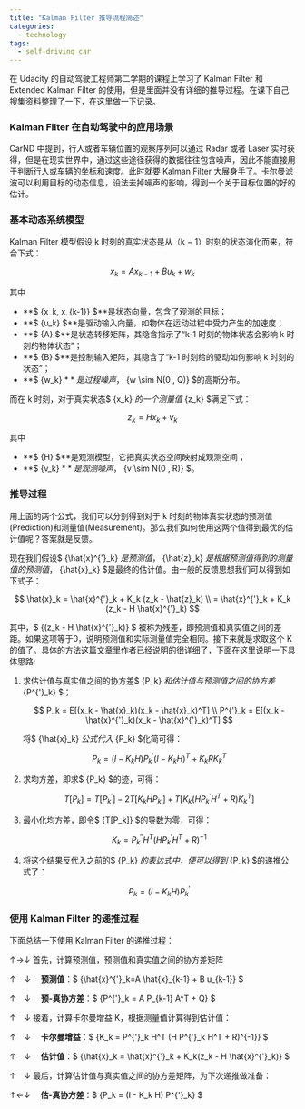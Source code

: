 ```yaml
---
title: "Kalman Filter 推导流程简述"
categories:
  - technology
tags:
  - self-driving car
---
```


在 Udacity 的自动驾驶工程师第二学期的课程上学习了 Kalman Filter 和 Extended Kalman Filter 的使用，但是里面并没有详细的推导过程。在课下自己搜集资料整理了一下，在这里做一下记录。

### Kalman Filter 在自动驾驶中的应用场景

CarND 中提到，行人或者车辆位置的观察序列可以通过 Radar 或者 Laser 实时获得，但是在现实世界中，通过这些途径获得的数据往往包含噪声，因此不能直接用于判断行人或车辆的坐标和速度。此时就要 Kalman Filter 大展身手了。卡尔曼滤波可以利用目标的动态信息，设法去掉噪声的影响，得到一个关于目标位置的好的估计。

### 基本动态系统模型

Kalman Filter 模型假设 k 时刻的真实状态是从（k − 1）时刻的状态演化而来，符合下式：

$$
x_k = A x_{k-1} + B u_k + w_k
$$

其中

* **$ \{x_k, x_{k-1}\} $**是状态向量，包含了观测的目标；
* **$ \{u_k\} $**是驱动输入向量，如物体在运动过程中受力产生的加速度；
* **$ \{A\} $**是状态转移矩阵，其隐含指示了“k-1 时刻的物体状态会影响 k 时刻的物体状态”；
* **$ \{B\} $**是控制输入矩阵，其隐含了“k-1 时刻给的驱动如何影响 k 时刻的状态”；
* **$ \{w_k\} $**是过程噪声，$ \{w \sim N(0 , Q)\} $的高斯分布。

而在 k 时刻，对于真实状态$ \{x_k\} $的一个测量值$ \{z_k\} $满足下式：

$$
z_k = H x_k + v_k
$$

其中

* **$ \{H\} $**是观测模型，它把真实状态空间映射成观测空间；
* **$ \{v_k\} $**是观测噪声，$ \{v \sim N(0 , R)\} $。

### 推导过程

用上面的两个公式，我们可以分别得到对于 k 时刻的物体真实状态的预测值(Prediction)和测量值(Measurement)。那么我们如何使用这两个值得到最优的估计值呢？答案就是反馈。

现在我们假设$ \{\hat{x}^{\'}_k\} $是预测值，$ \{\hat{z}_k\} $是根据预测值得到的测量值的预测值，$ \{\hat{x}_k\} $是最终的估计值。由一般的反馈思想我们可以得到如下式子：

$$
\hat{x}_k = \hat{x}^{'}_k + K_k (z_k - \hat{z}_k) \\
= \hat{x}^{'}_k + K_k (z_k - H \hat{x}^{'}_k)
$$

其中，$ \{(z_k - H \hat{x}^{'}_k)\} $ 被称为残差，即预测值和真实值之间的差距。如果这项等于0，说明预测值和实际测量值完全相同。接下来就是求取这个 K 的值了。具体的方法[这篇文章](http://blog.csdn.net/heyijia0327/article/details/17487467)里作者已经说明的很详细了，下面在这里说明一下具体思路:

1. 求估计值与真实值之间的协方差$ \{P_k\} $和估计值与预测值之间的协方差$ \{P^{\'}_k\} $；

    $$
    P_k = E[(x_k - \hat{x}_k)(x_k - \hat{x}_k)^T] \\
    P^{'}_k = E[(x_k - \hat{x}^{'}_k)(x_k - \hat{x}^{'}_k)^T]
    $$

    将$ \{\hat{x}_k\} $公式代入$ \{P_k\} $化简可得：

    $$
    P_k = (I - K_k H) P^{'}_k (I - K_k H)^T + K_k R K^T_k
    $$

2. 求均方差，即求$ \{P_k\} $的迹，可得：

    $$
    T[P_k] = T[P^{'}_k] - 2T[K_k H P^{'}_k] + T[K_k (H P^{'}_k H^T + R) K^T_k]
    $$

3. 最小化均方差，即令$ \{T[P_k]\} $的导数为零，可得：

    $$
    K_k = P^{''}_k H^T (H P^{'}_k H^T + R)^{-1}
    $$

4. 将这个结果反代入之前的$ \{P_k\} $的表达式中，便可以得到$ \{P_k\} $的递推公式了：

    $$
    P_k = (I - K_k H) P^{'}_k
    $$

### 使用 Kalman Filter 的递推过程

下面总结一下使用 Kalman Filter 的递推过程：

↑→↓  首先，计算预测值，预测值和真实值之间的协方差矩阵

↑　↓  　**预测值**：$ \{\hat{x}^{\'}_k=A \hat{x}\_{k-1} + B u\_{k-1}\} $

↑　↓  　**预-真协方差**：$ \{P^{\'}_k = A P\_{k-1} A^T + Q\} $

↑　↓  接着，计算卡尔曼增益 K，根据测量值计算得到估计值：

↑　↓  　**卡尔曼增益**：$ \{K_k = P^{\'}\_k H^T (H P^{\'}\_k H^T + R)^{-1}\} $

↑　↓  　**估计值**：$ \{\hat{x}_k = \hat{x}^{\'}\_k + K\_k(z\_k - H \hat{x}^{\'}\_k)\} $

↑　↓  最后，计算估计值与真实值之间的协方差矩阵，为下次递推做准备：

↑←↓  　**估-真协方差**：$ \{P_k = (I - K\_k H) P^{\'}\_k\} $





